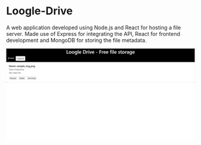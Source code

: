 # Loogle-Drive
A web application developed using Node.js and React for hosting a file server. Made use of Express for integrating the API, React for frontend development and MongoDB for storing the file metadata.

![](UserInterface.jpg)

